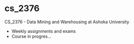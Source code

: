 # cs_2376
CS_2376 - Data Mining and Warehousing at Ashoka University

- Weekly assignments and exams 
- Course in progres...
